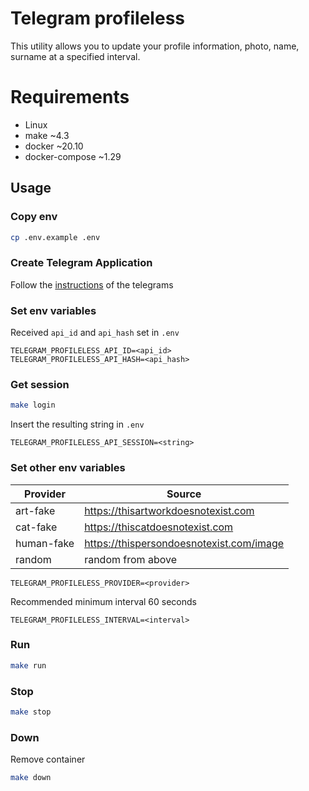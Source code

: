 # Telegram profileless

This utility allows you to update your profile information, photo, name, surname at a specified interval.

# Requirements

- Linux
- make ~4.3
- docker ~20.10
- docker-compose ~1.29

## Usage

### Copy env

```bash
cp .env.example .env
```

### Create Telegram Application

Follow the [instructions](https://core.telegram.org/api/obtaining_api_id#obtaining-api-id) of the telegrams

### Set env variables

Received ```api_id``` and ```api_hash``` set in ```.env```

```dotenv
TELEGRAM_PROFILELESS_API_ID=<api_id>
TELEGRAM_PROFILELESS_API_HASH=<api_hash>
```

### Get session

```bash
make login
```

Insert the resulting string in ```.env```

```dotenv
TELEGRAM_PROFILELESS_API_SESSION=<string>
```

### Set other env variables

Provider | Source
--- | ---
art-fake | https://thisartworkdoesnotexist.com
cat-fake | https://thiscatdoesnotexist.com
human-fake | https://thispersondoesnotexist.com/image
random | random from above

```dotenv
TELEGRAM_PROFILELESS_PROVIDER=<provider>
```

Recommended minimum interval 60 seconds

```dotenv
TELEGRAM_PROFILELESS_INTERVAL=<interval>
```

### Run

```bash
make run
```

### Stop

```bash
make stop
```

### Down

Remove container

```bash
make down
```
